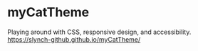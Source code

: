 # myCatTheme

Playing around with CSS, responsive design, and accessibility.
https://slynch-github.github.io/myCatTheme/
